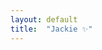 ```yaml
---
layout: default
title:  "Jackie ✨"
---
```


<style>
    .site-header-page-info{display:none!important;}
</style>